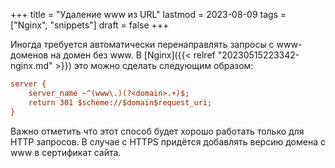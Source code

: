 +++
title = "Удаление www из URL"
lastmod = 2023-08-09
tags = ["Nginx", "snippets"]
draft = false
+++

Иногда требуется автоматически перенаправлять запросы с www-доменов на домен без www. В [Nginx]({{< relref "20230515223342-nginx.md" >}}) это можно сделать следующим образом:

```cfg
server {
    server_name ~^(www\.)(?<domain>.+)$;
    return 301 $scheme://$domain$request_uri;
}
```

Важно отметить что этот способ будет хорошо работать только для HTTP запросов. В случае с HTTPS придётся добавлять версию домена с www в сертификат сайта.
